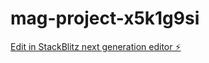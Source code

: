 # mag-project-x5k1g9si

[Edit in StackBlitz next generation editor ⚡️](https://stackblitz.com/~/github.com/Lobash1/mag-project-x5k1g9si)